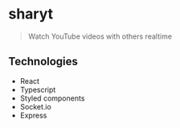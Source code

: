 # sharyt

> Watch YouTube videos with others realtime

## Technologies

- React
- Typescript
- Styled components
- Socket.io
- Express
